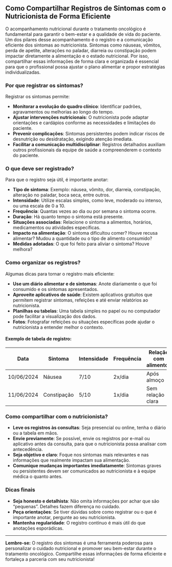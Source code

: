 ## Como Compartilhar Registros de Sintomas com o Nutricionista de Forma Eficiente

O acompanhamento nutricional durante o tratamento oncológico é fundamental para garantir o bem-estar e a qualidade de vida do paciente. Um dos pilares desse acompanhamento é o registro e a comunicação eficiente dos sintomas ao nutricionista. Sintomas como náuseas, vômitos, perda de apetite, alterações no paladar, diarreia ou constipação podem impactar diretamente a alimentação e o estado nutricional. Por isso, compartilhar essas informações de forma clara e organizada é essencial para que o profissional possa ajustar o plano alimentar e propor estratégias individualizadas.

### Por que registrar os sintomas?

Registrar os sintomas permite:

- **Monitorar a evolução do quadro clínico**: Identificar padrões, agravamentos ou melhorias ao longo do tempo.
- **Ajustar intervenções nutricionais**: O nutricionista pode adaptar orientações e cardápios conforme as necessidades e limitações do paciente.
- **Prevenir complicações**: Sintomas persistentes podem indicar riscos de desnutrição ou desidratação, exigindo atenção imediata.
- **Facilitar a comunicação multidisciplinar**: Registros detalhados auxiliam outros profissionais da equipe de saúde a compreenderem o contexto do paciente.

### O que deve ser registrado?

Para que o registro seja útil, é importante anotar:

- **Tipo de sintoma**: Exemplo: náusea, vômito, dor, diarreia, constipação, alteração no paladar, boca seca, entre outros.
- **Intensidade**: Utilize escalas simples, como leve, moderado ou intenso, ou uma escala de 0 a 10.
- **Frequência**: Quantas vezes ao dia ou por semana o sintoma ocorre.
- **Duração**: Há quanto tempo o sintoma está presente.
- **Situações associadas**: Relacione o sintoma a alimentos, horários, medicamentos ou atividades específicas.
- **Impacto na alimentação**: O sintoma dificultou comer? Houve recusa alimentar? Mudou a quantidade ou o tipo de alimento consumido?
- **Medidas adotadas**: O que foi feito para aliviar o sintoma? Houve melhora?

### Como organizar os registros?

Algumas dicas para tornar o registro mais eficiente:

- **Use um diário alimentar e de sintomas**: Anote diariamente o que foi consumido e os sintomas apresentados.
- **Aproveite aplicativos de saúde**: Existem aplicativos gratuitos que permitem registrar sintomas, refeições e até enviar relatórios ao nutricionista.
- **Planilhas ou tabelas**: Uma tabela simples no papel ou no computador pode facilitar a visualização dos dados.
- **Fotos**: Fotografar refeições ou situações específicas pode ajudar o nutricionista a entender melhor o contexto.

#### Exemplo de tabela de registro:

| Data       | Sintoma     | Intensidade | Frequência | Relação com alimentos | Impacto na alimentação | Medidas adotadas | Resultado |
|------------|-------------|-------------|------------|----------------------|-----------------------|------------------|-----------|
| 10/06/2024 | Náusea      | 7/10        | 2x/dia     | Após almoço          | Diminuiu apetite      | Chá de gengibre  | Melhorou  |
| 11/06/2024 | Constipação | 5/10        | 1x/dia     | Sem relação clara    | Dificuldade evacuar   | Aumentou fibras  | Sem efeito|

### Como compartilhar com o nutricionista?

- **Leve os registros às consultas**: Seja presencial ou online, tenha o diário ou a tabela em mãos.
- **Envie previamente**: Se possível, envie os registros por e-mail ou aplicativo antes da consulta, para que o nutricionista possa analisar com antecedência.
- **Seja objetivo e claro**: Foque nos sintomas mais relevantes e nas informações que realmente impactam sua alimentação.
- **Comunique mudanças importantes imediatamente**: Sintomas graves ou persistentes devem ser comunicados ao nutricionista e à equipe médica o quanto antes.

### Dicas finais

- **Seja honesto e detalhista**: Não omita informações por achar que são “pequenas”. Detalhes fazem diferença no cuidado.
- **Peça orientações**: Se tiver dúvidas sobre como registrar ou o que é importante anotar, pergunte ao seu nutricionista.
- **Mantenha regularidade**: O registro contínuo é mais útil do que anotações esporádicas.

---

**Lembre-se:** O registro dos sintomas é uma ferramenta poderosa para personalizar o cuidado nutricional e promover seu bem-estar durante o tratamento oncológico. Compartilhe essas informações de forma eficiente e fortaleça a parceria com seu nutricionista!